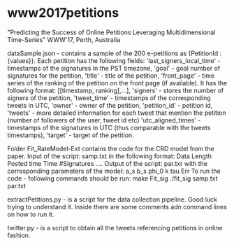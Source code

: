 # www2017petitions
"Predicting the Success of Online Petitions Leveraging Multidimensional Time-Series" WWW'17, Perth, Australia

dataSample.json - contains a sample of the 200 e-petitions as {PetitionId : {values}}.
Each petition has the following fields:
'last\_signers\_local\_time' - timestamps of the signatures in the PST timezone,
'goal' - goal number of signatures for the petition,
'title' - title of the petition,
'front\_page' - time series of the ranking of the petition on the front page (if available). It has the following format: [[timestamp, ranking],...],
'signers' - stores the number of signers of the petition,
'tweet\_time' - timestamps of the corresponding tweets in UTC,
'owner' - owner of the petition,
'petition\_id' - petition id,
'tweets' - more detailed information for each tweet that mention the petition (number of followers of the user, tweet id etc)
'utc\_aligned\_times' - timestamps of the signatures in UTC (thus comparable with the tweets timestamps),
'target' - target of the petition.

Folder Fit\_RateModel-Ext contains the code for the CRD model from the paper.
Input of the script:
  samp.txt in the following format:
    Data Length   Posted time
    Time          #Signatures
    ....
Output of the script:
  par.txr with the corresponding parameters of the model:
     a\_s   b\_s  phi\_0  k tau  Err
To run the code - following commands should be run:
make Fit\_sig
./fit\_sig  samp.txt par.txt

extractPetitions.py - is a script for the data collection pipeline. Good luck trying to understand it. Inside there are some comments adn command lines on how to run it.

twitter.py - is a script to obtain all the tweets referencing petitions in online fashion.
